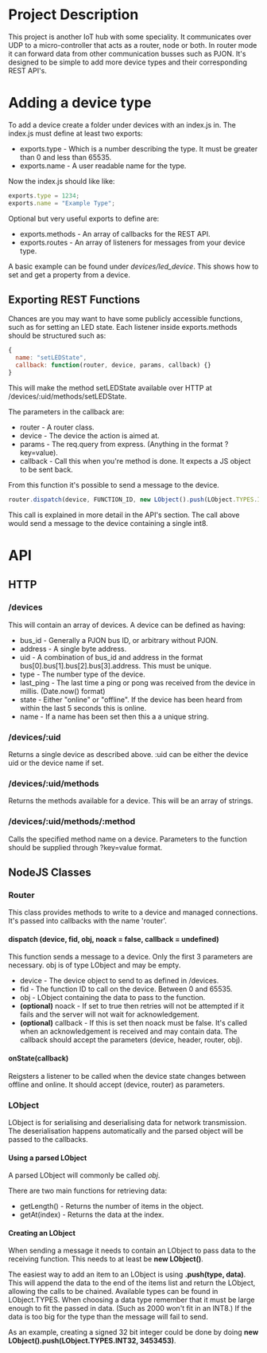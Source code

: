 # Project Description
This project is another IoT hub with some speciality. It communicates over UDP
to a micro-controller that acts as a router, node or both. In router mode it can
forward data from other communication busses such as PJON. It's designed to be simple
to add more device types and their corresponding REST API's.

# Adding a device type
To add a device create a folder under devices with an index.js in.
The index.js must define at least two exports:
 * exports.type - Which is a number describing the type. It must be greater than 0 and less than 65535.
 * exports.name - A user readable name for the type.

Now the index.js should like like:
```javascript
exports.type = 1234;
exports.name = "Example Type";
```

Optional but very useful exports to define are:
 * exports.methods - An array of callbacks for the REST API.
 * exports.routes - An array of listeners for messages from your device type.

A basic example can be found under *devices/led_device*. This shows how to set and get a property from a device.

## Exporting REST Functions
Chances are you may want to have some publicly accessible functions, such as for setting an LED state.
Each listener inside exports.methods should be structured such as:
```javascript
{
  name: "setLEDState",
  callback: function(router, device, params, callback) {}
}
```
This will make the method setLEDState available over HTTP at /devices/:uid/methods/setLEDState.

The parameters in the callback are:
* router - A router class.
* device - The device the action is aimed at.
* params - The req.query from express. (Anything in the format ?key=value).
* callback - Call this when you're method is done. It expects a JS object to be sent back.

From this function it's possible to send a message to the device.
```javascript
router.dispatch(device, FUNCTION_ID, new LObject().push(LObject.TYPES.INT8, value));
```
This call is explained in more detail in the API's section. The call above would send a message to the device
containing a single int8.

# API
## HTTP
### /devices
This will contain an array of devices. A device can be defined as having:
* bus_id - Generally a PJON bus ID, or arbitrary without PJON.
* address - A single byte address.
* uid - A combination of bus_id and address in the format bus[0].bus[1].bus[2].bus[3].address. This must be unique.
* type - The number type of the device.
* last_ping - The last time a ping or pong was received from the device in millis. (Date.now() format)
* state - Either "online" or "offline". If the device has been heard from within the last 5 seconds this is online.
* name - If a name has been set then this a a unique string.

### /devices/:uid
Returns a single device as described above. :uid can be either the device uid or the device name if set.

### /devices/:uid/methods
Returns the methods available for a device. This will be an array of strings.

### /devices/:uid/methods/:method
Calls the specified method name on a device. Parameters to the function should be supplied through ?key=value format.

## NodeJS Classes
### Router
This class provides methods to write to a device and managed connections. It's passed into callbacks with the name 'router'.

#### dispatch (device, fid, obj, noack = false, callback = undefined)
This function sends a message to a device. Only the first 3 parameters are necessary. obj is of type LObject and may be empty.
* device - The device object to send to as defined in /devices.
* fid - The function ID to call on the device. Between 0 and 65535.
* obj - LObject containing the data to pass to the function.
* **(optional)** noack - If set to true then retries will not be attempted if it fails and the server will not wait for acknowledgement.
* **(optional)** callback - If this is set then noack must be false. It's called when an acknowledgement is received and may contain data.
   The callback should accept the parameters (device, header, router, obj).

#### onState(callback)
Reigsters a listener to be called when the device state changes between offline and online. It should accept (device, router) as parameters.

### LObject
LObject is for serialising and deserialising data for network transmission. The deserialisation happens automatically and the parsed object will be passed to the callbacks.
#### Using a parsed LObject
A parsed LObject will commonly be called *obj*.

There are two main functions for retrieving data:
* getLength() - Returns the number of items in the object.
* getAt(index) - Returns the data at the index.
#### Creating an LObject
When sending a message it needs to contain an LObject to pass data to the receiving function. This needs to at least be **new LObject()**.

The easiest way to add an item to an LObject is using **.push(type, data)**. This will append the data to the end of the items list and return the LObject, allowing the calls to be chained. Available types can be found in LObject.TYPES. When choosing a data type remember that it must be large enough to fit the passed in data. (Such as 2000 won't fit in an INT8.) If the data is too big for the type than the message will fail to send.

As an example, creating a signed 32 bit integer could be done by doing **new LObject().push(LObject.TYPES.INT32, 3453453)**.